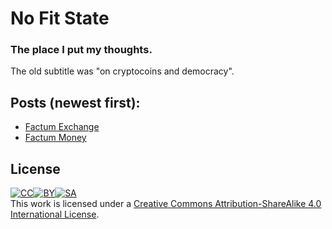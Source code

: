 No Fit State
==========

### The place I put my thoughts.

The old subtitle was "on cryptocoins and democracy".

## Posts (newest first):

* [Factum Exchange](FactumExchange.md)
* [Factum Money](FactumMoney.md)

## License

<a rel="license" href="http://creativecommons.org/licenses/by-sa/4.0/">![CC](https://xk.io/img/cc_cc.png)![BY](https://xk.io/img/cc_by.png)![SA](https://xk.io/img/cc_sa.png)</a><br />This work is licensed under a <a rel="license" href="http://creativecommons.org/licenses/by-sa/4.0/">Creative Commons Attribution-ShareAlike 4.0 International License</a>.
